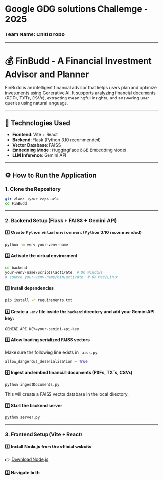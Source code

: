 # Google GDG solutions Challemge - 2025
### Team Name: Chiti d robo

---

# 💰 FinBudd - A Financial Investment Advisor and Planner

FinBudd is an intelligent financial advisor that helps users plan and optimize investments using Generative AI. It supports analyzing financial documents (PDFs, TXTs, CSVs), extracting meaningful insights, and answering user queries using natural language.

---

## 🚀 Technologies Used

- **Frontend**: Vite + React  
- **Backend**: Flask (Python 3.10 recommended)  
- **Vector Database**: FAISS  
- **Embedding Model**: HuggingFace BGE Embedding Model  
- **LLM Inference**: Gemini API  

---

## ⚙️ How to Run the Application

### 1. Clone the Repository

```bash
git clone <your-repo-url>
cd FinBudd
```

---

### 2. Backend Setup (Flask + FAISS + Gemini API)

#### 1️⃣ Create Python virtual environment (Python 3.10 recommended)

```bash
python -m venv your-venv-name
```

#### 2️⃣ Activate the virtual environment

```bash
cd backend
your-venv-name\Scripts\activate  # On Windows
# source your-venv-name/bin/activate  # On Mac/Linux
```

#### 3️⃣ Install dependencies

```bash
pip install -r requirements.txt
```

#### 4️⃣ Create a `.env` file inside the `backend` directory and add your Gemini API key:

```
GEMINI_API_KEY=your-gemini-api-key
```

#### 5️⃣ Allow loading serialized FAISS vectors

Make sure the following line exists in `faiss.py`:

```python
allow_dangerous_deserialization = True
```

#### 6️⃣ Ingest and embed financial documents (PDFs, TXTs, CSVs)

```bash
python ingestDocuments.py
```

This will create a FAISS vector database in the local directory.

#### 7️⃣ Start the backend server

```bash
python server.py
```

---

### 3. Frontend Setup (Vite + React)

#### 1️⃣ Install Node.js from the official website  
👉 [Download Node.js](https://nodejs.org/en)

#### 2️⃣ Navigate to th
